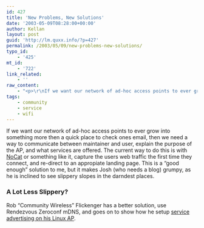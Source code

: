```yaml
---
id: 427
title: 'New Problems, New Solutions'
date: '2003-05-09T08:28:00+00:00'
author: Kellan
layout: post
guid: 'http://lm.quxx.info/?p=427'
permalink: /2003/05/09/new-problems-new-solutions/
typo_id:
    - '425'
mt_id:
    - '722'
link_related:
    - ''
raw_content:
    - "<p>\r\nIf we want our network of ad-hoc access points to ever grow into something more\r\nthen a quick place to check ones email, then we need a way to communicate\r\nbetween maintainer and user, explain the purpose of the AP, and what services\r\nare offered.  The current way to do this is with <a href=\\\"http://nocat.org\\\">NoCat</a> or something like it,\r\ncapture the users web traffic the first time they connect, and re-direct to an\r\nappropiate landing page.  This is a \\\"good enough\\\" solution to me, but it makes\r\nJosh (who needs a blog) grumpy, as he is inclined to see slippery slopes in the\r\ndarndest places.\r\n</p>\r\n<p>\r\n<h3>A Lot Less Slippery?</h3>\r\nRob \\\"Community Wireless\\\" Flickenger has a better solution, use Rendezvous Zeroconf mDNS, and\r\ngoes on to show how he setup \r\n<a href=\\\"http://www.oreillynet.com/pub/wlg/3175\\\">\r\nservice advertising on his Linux AP</a>.\r\n</p>"
tags:
    - community
    - service
    - wifi
---
```


If we want our network of ad-hoc access points to ever grow into something more then a quick place to check ones email, then we need a way to communicate between maintainer and user, explain the purpose of the AP, and what services are offered. The current way to do this is with [NoCat](http://nocat.org) or something like it, capture the users web traffic the first time they connect, and re-direct to an appropiate landing page. This is a “good enough” solution to me, but it makes Josh (who needs a blog) grumpy, as he is inclined to see slippery slopes in the darndest places.

### A Lot Less Slippery?

Rob “Community Wireless” Flickenger has a better solution, use Rendezvous Zeroconf mDNS, and goes on to show how he setup [service advertising on his Linux AP](http://www.oreillynet.com/pub/wlg/3175). 